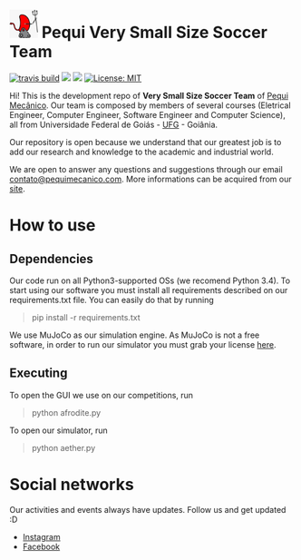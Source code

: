 # <img src="https://github.com/PEQUI-MEC/PY-VSSS-INF/blob/master/docs/images/pyfromhell.jpeg" width="50" height="50"/> Pequi Very Small Size Soccer Team
[![travis build](https://img.shields.io/travis/PEQUI-MEC/VSSS-INF/master.svg)](https://travis-ci.org/PEQUI-MEC/PY-VSSS-INF) ![](https://img.shields.io/github/stars/PEQUI-MEC/PY-VSSS-INF.svg) ![](https://img.shields.io/github/contributors/PEQUI-MEC/PY-VSSS-INF.svg) [![License: MIT](https://img.shields.io/badge/License-MIT-yellow.svg)](https://github.com/PEQUI-MEC/PY-VSSS-INF/blob/master/docs/LICENSE)

Hi! This is the development repo of **Very Small Size Soccer Team** of [Pequi Mecânico](https://www.facebook.com/NucleoPMec/). Our team is composed by members of several courses (Eletrical Engineer, Computer Engineer, Software Engineer and Computer Science), all from Universidade Federal de Goiás - [UFG](https://www.ufg.br/) - Goiânia.

Our repository is open because we understand that our greatest job is to add our research and knowledge to the academic and industrial world.

We are open to answer any questions and suggestions through our email contato@pequimecanico.com. More informations can be acquired from our [site](https://pequimecanico.com/).

# How to use


## Dependencies

Our code run on all Python3-supported OSs (we recomend Python 3.4). To start using our software you must install all requirements described on our requirements.txt file. You can easily do that by running
>pip install -r requirements.txt

We use MuJoCo as our simulation engine. As MuJoCo is not a free software, in order to run our simulator you must grab your license [here](https://www.roboti.us/license.html).

## Executing

To open the GUI we use on our competitions, run

>python afrodite.py

To open our simulator, run

>python aether.py

# Social networks

Our activities and events always have updates. Follow us and get updated :D

- [Instagram](https://www.instagram.com/pequimecanico/)
- [Facebook](https://www.facebook.com/NucleoPMec)
